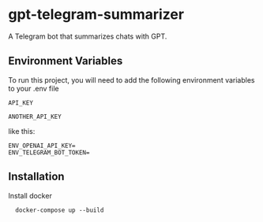 
# gpt-telegram-summarizer

A Telegram bot that summarizes chats with GPT. 


## Environment Variables

To run this project, you will need to add the following environment variables to your .env file

`API_KEY`

`ANOTHER_API_KEY`

like this:

```dotenv .env
ENV_OPENAI_API_KEY=
ENV_TELEGRAM_BOT_TOKEN=
```

## Installation

Install docker

```
  docker-compose up --build
```
    
